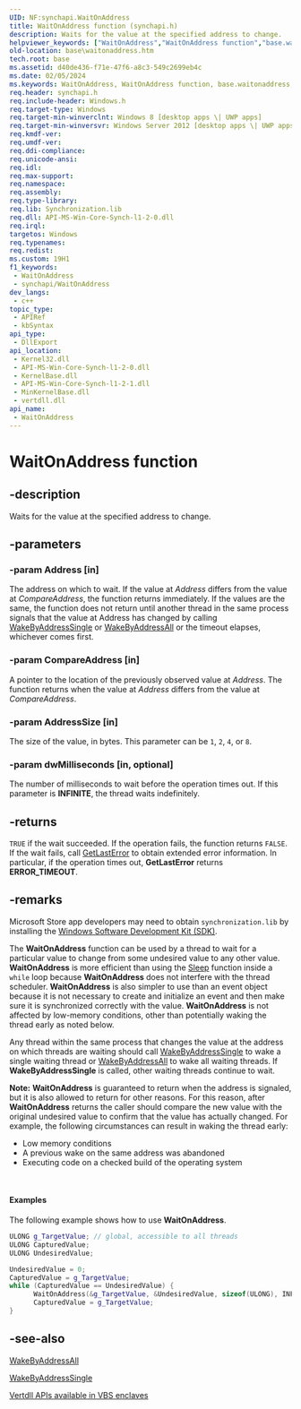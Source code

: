 ```yaml
---
UID: NF:synchapi.WaitOnAddress
title: WaitOnAddress function (synchapi.h)
description: Waits for the value at the specified address to change.
helpviewer_keywords: ["WaitOnAddress","WaitOnAddress function","base.waitonaddress","synchapi/WaitOnAddress"]
old-location: base\waitonaddress.htm
tech.root: base
ms.assetid: d40de436-f71e-47f6-a8c3-549c2699eb4c
ms.date: 02/05/2024
ms.keywords: WaitOnAddress, WaitOnAddress function, base.waitonaddress, synchapi/WaitOnAddress
req.header: synchapi.h
req.include-header: Windows.h
req.target-type: Windows
req.target-min-winverclnt: Windows 8 [desktop apps \| UWP apps]
req.target-min-winversvr: Windows Server 2012 [desktop apps \| UWP apps]
req.kmdf-ver: 
req.umdf-ver: 
req.ddi-compliance: 
req.unicode-ansi: 
req.idl: 
req.max-support: 
req.namespace: 
req.assembly: 
req.type-library: 
req.lib: Synchronization.lib
req.dll: API-MS-Win-Core-Synch-l1-2-0.dll
req.irql: 
targetos: Windows
req.typenames: 
req.redist: 
ms.custom: 19H1
f1_keywords:
 - WaitOnAddress
 - synchapi/WaitOnAddress
dev_langs:
 - c++
topic_type:
 - APIRef
 - kbSyntax
api_type:
 - DllExport
api_location:
 - Kernel32.dll
 - API-MS-Win-Core-Synch-l1-2-0.dll
 - KernelBase.dll
 - API-MS-Win-Core-Synch-l1-2-1.dll
 - MinKernelBase.dll
 - vertdll.dll
api_name:
 - WaitOnAddress
---
```


# WaitOnAddress function

## -description

Waits for the value at the specified address to change.

## -parameters

### -param Address [in]

The address on which to wait. If the value at *Address* differs from the value at *CompareAddress*, the function returns immediately. If the values are the same, the function does not return until another thread in the same process signals that the value at Address has changed by calling [WakeByAddressSingle](nf-synchapi-wakebyaddresssingle.md) or [WakeByAddressAll](nf-synchapi-wakebyaddressall.md) or the timeout elapses, whichever comes first.

### -param CompareAddress [in]

A pointer to the location of the previously observed value at *Address*. The function returns when the value at *Address* differs from the value at *CompareAddress*.

### -param AddressSize [in]

The size of the value, in bytes. This parameter can be `1`, `2`, `4`, or `8`.

### -param dwMilliseconds [in, optional]

The number of milliseconds to wait before the operation times out. If this parameter is **INFINITE**, the thread waits indefinitely.

## -returns

`TRUE` if the wait succeeded. If the operation fails, the function returns `FALSE`. If the wait fails, call [GetLastError](../errhandlingapi/nf-errhandlingapi-getlasterror.md) to obtain extended error information. In particular, if the operation times out, **GetLastError** returns **ERROR_TIMEOUT**.

## -remarks

Microsoft Store app developers may need to obtain `synchronization.lib` by installing the [Windows Software Development Kit (SDK)](https://developer.microsoft.com/windows/downloads/windows-sdk/).

The **WaitOnAddress** function can be used by a thread to wait for a particular value to change from some undesired value to any other value. **WaitOnAddress** is more efficient than using the [Sleep](nf-synchapi-sleep.md) function inside a `while` loop because **WaitOnAddress** does not interfere with the thread scheduler. **WaitOnAddress** is also simpler to use than an event object because it is not necessary to create and initialize an event and then make sure it is synchronized correctly with the value. **WaitOnAddress** is not affected by low-memory conditions, other than potentially waking the thread early as noted below.

Any thread within the same  process that changes the value at the address on which threads are waiting should call [WakeByAddressSingle](nf-synchapi-wakebyaddresssingle.md) to wake a single waiting thread or  [WakeByAddressAll](nf-synchapi-wakebyaddressall.md) to wake all waiting threads. If **WakeByAddressSingle** is called, other waiting threads continue to wait.

<div class="alert"><b>Note:</b> <b>WaitOnAddress</b> is guaranteed to return when the address is signaled, but it is also allowed to return for other reasons. For this reason, after <b>WaitOnAddress</b> returns the caller should compare the new value with the original undesired value to confirm that the value has actually changed. For example, the following circumstances can result in waking the thread early:<ul>
<li>Low memory conditions</li>
<li>A previous wake on the same address was abandoned</li>
<li>Executing code on a checked build of the operating system</li>
</ul>
</div>
<div> </div>

#### Examples

The following example shows how to use **WaitOnAddress**.

``` cpp
ULONG g_TargetValue; // global, accessible to all threads
ULONG CapturedValue;
ULONG UndesiredValue;

UndesiredValue = 0;
CapturedValue = g_TargetValue;
while (CapturedValue == UndesiredValue) {
      WaitOnAddress(&g_TargetValue, &UndesiredValue, sizeof(ULONG), INFINITE);
      CapturedValue = g_TargetValue;
}
```

## -see-also

[WakeByAddressAll](nf-synchapi-wakebyaddressall.md)

[WakeByAddressSingle](nf-synchapi-wakebyaddresssingle.md)

[Vertdll APIs available in VBS enclaves](/windows/win32/trusted-execution/enclaves-available-in-vertdll)
